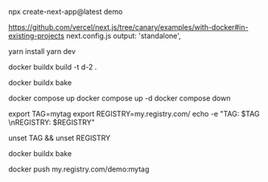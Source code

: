 npx create-next-app@latest demo

https://github.com/vercel/next.js/tree/canary/examples/with-docker#in-existing-projects
next.config.js 
  output: 'standalone',

yarn install
yarn dev

docker buildx build -t d-2 .

docker buildx bake

docker compose up
docker compose up -d
docker compose down

export TAG=mytag
export REGISTRY=my.registry.com/
echo -e "TAG: $TAG \nREGISTRY: $REGISTRY"


unset TAG && unset REGISTRY

docker buildx bake


docker push my.registry.com/demo:mytag 